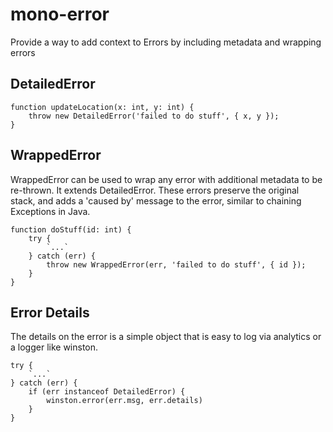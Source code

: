# mono-error

Provide a way to add context to Errors by including metadata and wrapping errors

## DetailedError

```
function updateLocation(x: int, y: int) {
    throw new DetailedError('failed to do stuff', { x, y });
}
```



## WrappedError

WrappedError can be used to wrap any error with additional metadata to be re-thrown. It extends DetailedError.
These errors preserve the original stack, and adds a 'caused by' message to the error, similar to chaining Exceptions in Java.

```
function doStuff(id: int) {
    try {
        `...`
    } catch (err) {
        throw new WrappedError(err, 'failed to do stuff', { id });
    }
}

```

## Error Details

The details on the error is a simple object that is easy to log via analytics or a logger like winston.

```
try {
    `...`
} catch (err) {
    if (err instanceof DetailedError) {
        winston.error(err.msg, err.details)
    }
}
```